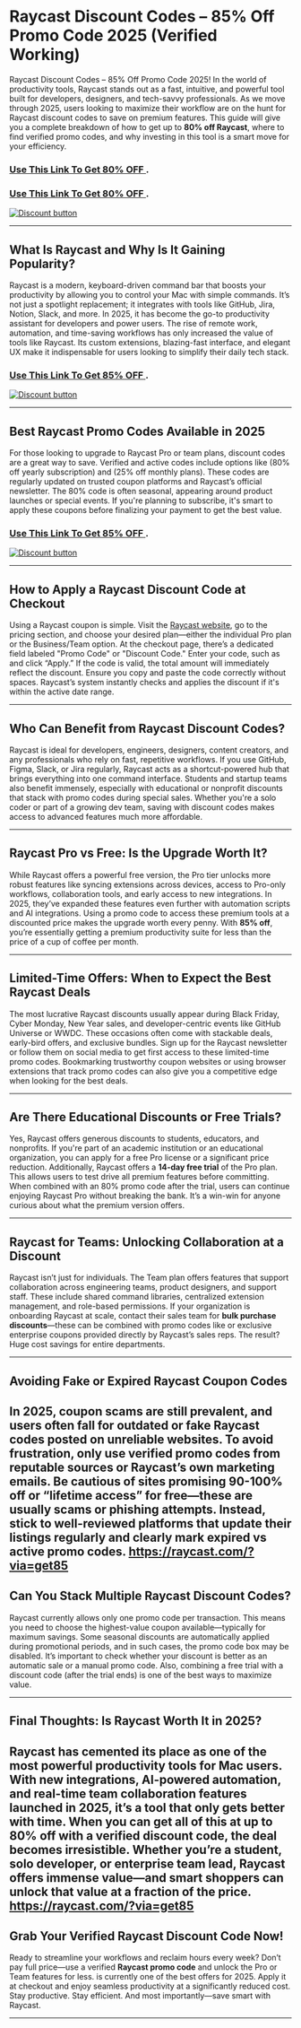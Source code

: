 # Raycast Discount Codes – 85% Off Promo Code 2025 (Verified  Working)

Raycast Discount Codes – 85% Off Promo Code 2025! 
In the world of productivity tools, Raycast stands out as a fast, intuitive, and powerful tool built for developers, designers, and tech-savvy professionals. As we move through 2025, users looking to maximize their workflow are on the hunt for Raycast discount codes to save on premium features. This guide will give you a complete breakdown of how to get up to **80% off Raycast**, where to find verified promo codes, and why investing in this tool is a smart move for your efficiency.

### [Use This Link To Get 80% OFF ](https://raycast.com/?via=get85).
### [Use This Link To Get 80% OFF ](https://raycast.com/?via=get85).


[![Discount button](https://github.com/user-attachments/assets/d84d81bf-3162-482e-9e2e-e24303a0283e)](https://raycast.com/?via=get85)

---

## What Is Raycast and Why Is It Gaining Popularity?

Raycast is a modern, keyboard-driven command bar that boosts your productivity by allowing you to control your Mac with simple commands. It’s not just a spotlight replacement; it integrates with tools like GitHub, Jira, Notion, Slack, and more. In 2025, it has become the go-to productivity assistant for developers and power users. The rise of remote work, automation, and time-saving workflows has only increased the value of tools like Raycast. Its custom extensions, blazing-fast interface, and elegant UX make it indispensable for users looking to simplify their daily tech stack.
### [Use This Link To Get 85% OFF ](https://raycast.com/?via=get85).


[![Discount button](https://github.com/user-attachments/assets/9e42b396-2838-4620-bff6-8e5028853a93)](https://raycast.com/?via=get85)

---

## Best Raycast Promo Codes Available in 2025

For those looking to upgrade to Raycast Pro or team plans, discount codes are a great way to save. Verified and active codes include options like (80% off yearly subscription) and  (25% off monthly plans). These codes are regularly updated on trusted coupon platforms and Raycast’s official newsletter. The 80% code is often seasonal, appearing around product launches or special events. If you're planning to subscribe, it's smart to apply these coupons before finalizing your payment to get the best value.
### [Use This Link To Get 85% OFF ](https://raycast.com/?via=get85).


[![Discount button](https://github.com/user-attachments/assets/84c356df-44ed-40d8-86c1-1044c24c2d5b)](https://raycast.com/?via=get85)

---

## How to Apply a Raycast Discount Code at Checkout

Using a Raycast coupon is simple. Visit the [Raycast website](https://raycast.com/?via=get85), go to the pricing section, and choose your desired plan—either the individual Pro plan or the Business/Team option. At the checkout page, there’s a dedicated field labeled "Promo Code" or "Discount Code." Enter your code, such as  and click “Apply.” If the code is valid, the total amount will immediately reflect the discount. Ensure you copy and paste the code correctly without spaces. Raycast’s system instantly checks and applies the discount if it's within the active date range.

---

## Who Can Benefit from Raycast Discount Codes?

Raycast is ideal for developers, engineers, designers, content creators, and any professionals who rely on fast, repetitive workflows. If you use GitHub, Figma, Slack, or Jira regularly, Raycast acts as a shortcut-powered hub that brings everything into one command interface. Students and startup teams also benefit immensely, especially with educational or nonprofit discounts that stack with promo codes during special sales. Whether you're a solo coder or part of a growing dev team, saving with discount codes makes access to advanced features much more affordable.

---

## Raycast Pro vs Free: Is the Upgrade Worth It?

While Raycast offers a powerful free version, the Pro tier unlocks more robust features like syncing extensions across devices, access to Pro-only workflows, collaboration tools, and early access to new integrations. In 2025, they’ve expanded these features even further with automation scripts and AI integrations. Using a promo code to access these premium tools at a discounted price makes the upgrade worth every penny. With **85% off**, you’re essentially getting a premium productivity suite for less than the price of a cup of coffee per month.

---

## Limited-Time Offers: When to Expect the Best Raycast Deals

The most lucrative Raycast discounts usually appear during Black Friday, Cyber Monday, New Year sales, and developer-centric events like GitHub Universe or WWDC. These occasions often come with stackable deals, early-bird offers, and exclusive bundles. Sign up for the Raycast newsletter or follow them on social media to get first access to these limited-time promo codes. Bookmarking trustworthy coupon websites or using browser extensions that track promo codes can also give you a competitive edge when looking for the best deals.

---

## Are There Educational Discounts or Free Trials?

Yes, Raycast offers generous discounts to students, educators, and nonprofits. If you're part of an academic institution or an educational organization, you can apply for a free Pro license or a significant price reduction. Additionally, Raycast offers a **14-day free trial** of the Pro plan. This allows users to test drive all premium features before committing. When combined with an 80% promo code after the trial, users can continue enjoying Raycast Pro without breaking the bank. It’s a win-win for anyone curious about what the premium version offers.

---

## Raycast for Teams: Unlocking Collaboration at a Discount

Raycast isn’t just for individuals. The Team plan offers features that support collaboration across engineering teams, product designers, and support staff. These include shared command libraries, centralized extension management, and role-based permissions. If your organization is onboarding Raycast at scale, contact their sales team for **bulk purchase discounts**—these can be combined with promo codes like  or exclusive enterprise coupons provided directly by Raycast’s sales reps. The result? Huge cost savings for entire departments.

---

## Avoiding Fake or Expired Raycast Coupon Codes

In 2025, coupon scams are still prevalent, and users often fall for outdated or fake Raycast codes posted on unreliable websites. To avoid frustration, only use **verified promo codes** from reputable sources or Raycast’s own marketing emails. Be cautious of sites promising 90-100% off or “lifetime access” for free—these are usually scams or phishing attempts. Instead, stick to well-reviewed platforms that update their listings regularly and clearly mark expired vs active promo codes.
https://raycast.com/?via=get85
---

## Can You Stack Multiple Raycast Discount Codes?

Raycast currently allows only one promo code per transaction. This means you need to choose the highest-value coupon available—typically for maximum savings. Some seasonal discounts are automatically applied during promotional periods, and in such cases, the promo code box may be disabled. It’s important to check whether your discount is better as an automatic sale or a manual promo code. Also, combining a free trial with a discount code (after the trial ends) is one of the best ways to maximize value.

---

## Final Thoughts: Is Raycast Worth It in 2025?

Raycast has cemented its place as one of the most powerful productivity tools for Mac users. With new integrations, AI-powered automation, and real-time team collaboration features launched in 2025, it’s a tool that only gets better with time. When you can get all of this at **up to 80% off** with a verified discount code, the deal becomes irresistible. Whether you’re a student, solo developer, or enterprise team lead, Raycast offers immense value—and smart shoppers can unlock that value at a fraction of the price.
https://raycast.com/?via=get85
---

## Grab Your Verified Raycast Discount Code Now!

Ready to streamline your workflows and reclaim hours every week? Don’t pay full price—use a verified **Raycast promo code** and unlock the Pro or Team features for less. is currently one of the best offers for 2025. Apply it at checkout and enjoy seamless productivity at a significantly reduced cost. Stay productive. Stay efficient. And most importantly—save smart with Raycast.

---
